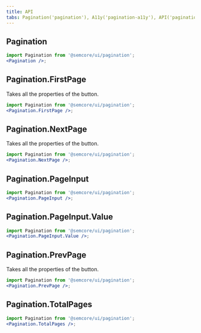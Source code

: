 ```yaml
---
title: API
tabs: Pagination('pagination'), A11y('pagination-a11y'), API('pagination-api'), Example('pagination-code'), Changelog('pagination-changelog')
---
```


## Pagination

```jsx
import Pagination from '@semcore/ui/pagination';
<Pagination />;
```

<TypesView type="PaginationProps" :types={...types} />

## Pagination.FirstPage

Takes all the properties of the button.

```jsx
import Pagination from '@semcore/ui/pagination';
<Pagination.FirstPage />;
```

## Pagination.NextPage

Takes all the properties of the button.

```jsx
import Pagination from '@semcore/ui/pagination';
<Pagination.NextPage />;
```

## Pagination.PageInput

```jsx
import Pagination from '@semcore/ui/pagination';
<Pagination.PageInput />;
```

<TypesView type="PageInputProps" :types={...types} />

## Pagination.PageInput.Value

```jsx
import Pagination from '@semcore/ui/pagination';
<Pagination.PageInput.Value />;
```

<TypesView type="InputValueProps" :types={...types} />

## Pagination.PrevPage

Takes all the properties of the button.

```jsx
import Pagination from '@semcore/ui/pagination';
<Pagination.PrevPage />;
```

## Pagination.TotalPages

```jsx
import Pagination from '@semcore/ui/pagination';
<Pagination.TotalPages />;
```

<TypesView type="TotalPagesProps" :types={...types} />

<script setup>import { data as types } from '@types.data.ts';</script>